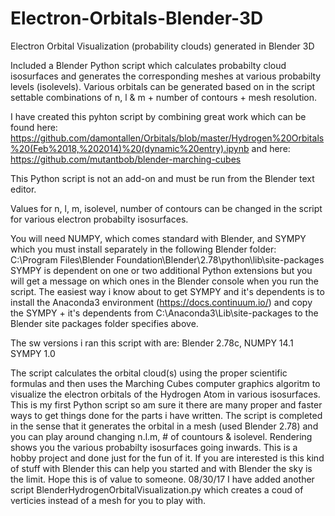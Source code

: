# Electron-Orbitals-Blender-3D
Electron Orbital Visualization (probability clouds) generated in Blender 3D

Included a Blender Python script which calculates probabilty cloud isosurfaces and generates the corresponding meshes at various probabilty levels (isolevels). Various orbitals can be generated based on in the script settable combinations of n, l & m + number of contours + mesh resolution.

I have created this pyhton script by combining great work which can be found here: https://github.com/damontallen/Orbitals/blob/master/Hydrogen%20Orbitals%20(Feb%2018,%202014)%20(dynamic%20entry).ipynb and here: https://github.com/mutantbob/blender-marching-cubes

This Python script is not an add-on and must be run from the Blender text editor.

Values for n, l, m, isolevel, number of contours can be changed in the script for various electron probabilty isosurfaces.

You will need NUMPY, which comes standard with Blender, and SYMPY which you must install separately in the following Blender folder:
C:\Program Files\Blender Foundation\Blender\2.78\python\lib\site-packages
SYMPY is dependent on one or two additional Python extensions but you will get a message on which ones in the Blender console when you run the script. The easiest way i know about to get SYMPY and it's dependents is to install the Anaconda3 environment (https://docs.continuum.io/) and copy the SYMPY + it's dependents from C:\Anaconda3\Lib\site-packages to the Blender site packages folder specifies above.

The sw versions i ran this script with are: Blender 2.78c, NUMPY 14.1 SYMPY 1.0

The script calculates the orbital cloud(s) using the proper scientific formulas and then uses the Marching Cubes computer graphics algoritm to visualize the electron orbitals of the Hydrogen Atom in various isosurfaces.
This is my first Python script so am sure it there are many proper and faster ways to get things done for the parts i have written. The script is completed in the sense that it generates the orbital in a mesh (used Blender 2.78) and you can play around changing n.l.m, # of countours & isolevel. Rendering shows you the various probabilty isosurfaces going inwards.
This is a hobby project and done just for the fun of it.
If you are interested is this kind of stuff with Blender this can help you started and with Blender the sky is the limit.
Hope this is of value to someone.
08/30/17 I have added another script BlenderHydrogenOrbitalVisualization.py which creates a coud of verticies instead of a mesh for you to play with.
